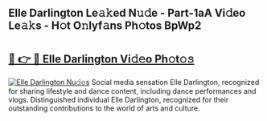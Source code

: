 ## Elle Darlington Le𝚊𝚔ed N𝚞𝚍e - Part-1aA Vi𝚍eo Le𝚊𝚔s - H𝚘t O𝚗lyf𝚊ns Ph𝚘tos BpWp2

# <h2><a href="http://hf0h7o.feru.top/?c=Elle+Darlington">🔗 👉 🔴 Elle Darlington Vi𝚍𝚎o Ph𝚘t𝚘𝚜</a></h2>

[![Elle Darlington Nu𝚍𝚎s](https://i.imgur.com/0TWrTi3.gif)](http://hf0h7o.feru.top/?c=Elle+Darlington)
Social media sensation Elle Darlington, recognized for sharing lifestyle and dance content, including dance performances and vlogs. Distinguished individual Elle Darlington, recognized for their outstanding contributions to the world of arts and culture. 
